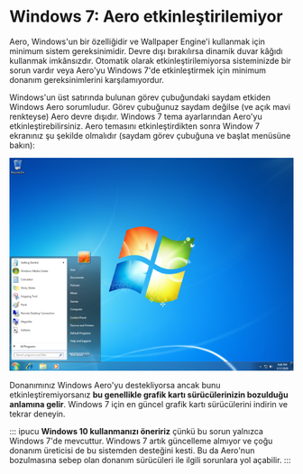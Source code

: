 # Windows 7: Aero etkinleştirilemiyor

Aero, Windows'un bir özelliğidir ve Wallpaper Engine'i kullanmak için minimum sistem gereksinimidir. Devre dışı bırakılırsa dinamik duvar kâğıdı kullanmak imkânsızdır. Otomatik olarak etkinleştirilemiyorsa sisteminizde bir sorun vardır veya Aero'yu Windows 7'de etkinleştirmek için minimum donanım gereksinimlerini karşılamıyordur.

Windows'un üst satırında bulunan görev çubuğundaki saydam etkiden Windows Aero sorumludur. Görev çubuğunuz saydam değilse (ve açık mavi renkteyse) Aero devre dışıdır. Windows 7 tema ayarlarından Aero'yu etkinleştirebilirsiniz. Aero temasını etkinleştirdikten sonra Window 7 ekranınız şu şekilde olmalıdır (saydam görev çubuğuna ve başlat menüsüne bakın):

![Aero'lu Windows 7](./w7.png)

Donanımınız Windows Aero'yu destekliyorsa ancak bunu etkinleştiremiyorsanız **bu genellikle grafik kartı sürücülerinizin bozulduğu anlamına gelir**. Windows 7 için en güncel grafik kartı sürücülerini indirin ve tekrar deneyin.

::: ipucu **Windows 10 kullanmanızı öneririz** çünkü bu sorun yalnızca Windows 7'de mevcuttur. Windows 7 artık güncelleme almıyor ve çoğu donanım üreticisi de bu sistemden desteğini kesti. Bu da Aero'nun bozulmasına sebep olan donanım sürücüleri ile ilgili sorunlara yol açabilir. :::